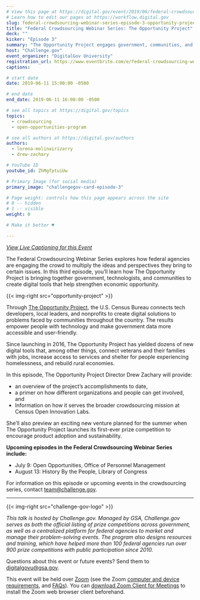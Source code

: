 ```yaml
---
# View this page at https://digital.gov/event/2019/06/federal-crowdsourcing-webinar-series-opportunity-project
# Learn how to edit our pages at https://workflow.digital.gov
slug: federal-crowdsourcing-webinar-series-episode-3-opportunity-project
title: "Federal Crowdsourcing Webinar Series: The Opportunity Project"
deck: ""
kicker: "Episode 3"
summary: "The Opportunity Project engages government, communities, and the technology industry to create digital tools that address our greatest challenges as a nation. Learn how this initiative is making government data more accessible through cross-sector collaboration."
host: "Challenge.gov"
event_organizer: "DigitalGov University"
registration_url: https://www.eventbrite.com/e/federal-crowdsourcing-webinar-series-episode-3-the-opportunity-project-registration-59460181002
captions: 

# start date
date: 2019-06-11 15:00:00 -0500

# end date
end_date: 2019-06-11 16:00:00 -0500

# see all topics at https://digital.gov/topics
topics: 
  - crowdsourcing
  - open-opportunities-program

# see all authors at https://digital.gov/authors
authors: 
  - lorena-molinairizarry
  - drew-zachary

# YouTube ID
youtube_id: ZhMgfptuiUw

# Primary Image (for social media)
primary_image: "challengegov-card-episode-3"

# Page weight: controls how this page appears across the site
# 0 -- hidden
# 1 -- visible
weight: 0

# Make it better ♥

---
```


_[View Live Captioning for this Event ](https://www.captionedtext.com/client/event.aspx?EventID=3998900&CustomerID=321)_

The Federal Crowdsourcing Webinar Series explores how federal agencies are engaging the crowd to multiply the ideas and perspectives they bring to certain issues. In this third episode, you’ll learn how The Opportunity Project is bringing together government, technologists, and communities to create digital tools that help strengthen economic opportunity.

{{< img-right src="opportunity-project" >}}

Through [The Opportunity Project](https://opportunity.census.gov/), the U.S. Census Bureau connects tech developers, local leaders, and nonprofits to create digital solutions to problems faced by communities throughout the country. The results empower people with technology and make government data more accessible and user-friendly.

Since launching in 2016, The Opportunity Project has yielded dozens of new digital tools that, among other things, connect veterans and their families with jobs, increase access to services and shelter for people experiencing homelessness, and rebuild rural economies.

In this episode, The Opportunity Project Director Drew Zachary will provide:

- an overview of the project’s accomplishments to date,
- a primer on how different organizations and people can get involved, and
- Information on how it serves the broader crowdsourcing mission at Census Open Innovation Labs.

She’ll also preview an exciting new venture planned for the summer when The Opportunity Project launches its first-ever prize competition to encourage product adoption and sustainability.

**Upcoming episodes in the Federal Crowdsourcing Webinar Series include:**

- July 9: Open Opportunities, Office of Personnel Management
- August 13: History By the People, Library of Congress

For information on this episode or upcoming events in the crowdsourcing series, contact [team@challenge.gov](mailto:team@challenge.gov).

---

{{< img-right src="challenge-gov-logo" >}}

_This talk is hosted by Challenge.gov. Managed by GSA, Challenge.gov serves as both the official listing of prize competitions across government, as well as a centralized platform for federal agencies to market and manage their problem-solving events. The program also designs resources and training, which have helped more than 100 federal agencies run over 900 prize competitions with public participation since 2010._

Questions about this event or future events? Send them to [digitalgovu@gsa.gov](mailto:digitalgovu@gsa.gov).

This event will be held over [Zoom](https://www.zoom.us/) (see the Zoom [computer and device requirements](https://support.zoom.us/hc/en-us/articles/201362023-System-Requirements-for-PC-Mac-and-Linux), and [FAQs](https://support.zoom.us/hc/en-us/sections/200277708-Frequently-Asked-Questions)). You can [download Zoom Client for Meetings](https://zoom.us/download#client_4meeting) to install the Zoom web browser client beforehand.
